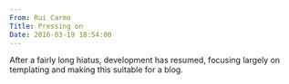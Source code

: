 ```yaml
---
From: Rui Carmo
Title: Pressing on
Date: 2016-03-19 18:54:00
---
```


After a fairly long hiatus, development has resumed, focusing largely on templating and making this suitable for a blog.

